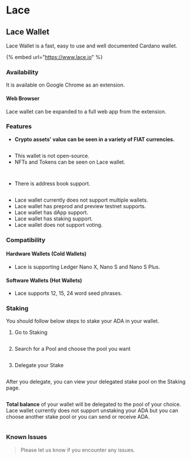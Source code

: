 # Lace



## Lace Wallet

Lace Wallet is a fast, easy to use and well documented Cardano wallet.

{% embed url="https://www.lace.io" %}

### Availability

It is available on Google Chrome as an extension.

#### Web Browser

Lace wallet can be expanded to a full web app from the extension.

### Features

* **Crypto assets' value can be seen in a variety of FIAT currencies.**

<figure><img src="../../.gitbook/assets/Screenshot 2023-05-25 at 01.33.28.png" alt=""><figcaption></figcaption></figure>

* This wallet is not open-source.
* NFTs and Tokens can be seen on Lace wallet.

<figure><img src="../../.gitbook/assets/Screenshot 2023-05-25 at 02.06.08.png" alt=""><figcaption></figcaption></figure>

<figure><img src="../../.gitbook/assets/Screenshot 2023-05-25 at 01.29.19.png" alt=""><figcaption></figcaption></figure>

* There is address book support.

<figure><img src="../../.gitbook/assets/Screenshot 2023-05-25 at 01.29.03.png" alt=""><figcaption></figcaption></figure>

* Lace wallet currently does not support multiple wallets.
* Lace wallet has preprod and preview testnet supports.
* Lace wallet has dApp support.
* Lace wallet has staking support.
* Lace wallet does not support voting.

### Compatibility

#### Hardware Wallets (Cold Wallets)

* Lace is supporting Ledger Nano X, Nano S and Nano S Plus.

#### Software Wallets (Hot Wallets)

* Lace supports 12, 15, 24 word seed phrases.

### Staking

You should follow below steps to stake your ADA in your wallet.

1. Go to Staking

<figure><img src="../../.gitbook/assets/Screenshot 2023-05-25 at 01.31.25.png" alt=""><figcaption></figcaption></figure>

2. Search for a Pool and choose the pool you want

<figure><img src="../../.gitbook/assets/Screenshot 2023-05-25 at 01.47.07.png" alt=""><figcaption></figcaption></figure>

3. Delegate your Stake

<figure><img src="../../.gitbook/assets/Screenshot 2023-05-25 at 01.47.27.png" alt=""><figcaption></figcaption></figure>

After you delegate, you can view your delegated stake pool on the Staking page.

<figure><img src="../../.gitbook/assets/Screenshot 2023-05-25 at 01.51.35.png" alt=""><figcaption></figcaption></figure>



**Total balance** of your wallet will be delegated to the pool of your choice. Lace wallet currently does not support unstaking your ADA but you can choose another stake pool or you can send or receive ADA.

<figure><img src="../../.gitbook/assets/Screenshot 2023-05-25 at 01.53.33.png" alt=""><figcaption></figcaption></figure>

### Known Issues

> Please let us know if you encounter any issues.
